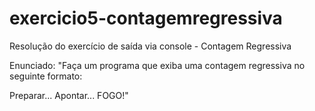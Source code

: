 # exercicio5-contagemregressiva
Resolução do exercício de saída via console - Contagem Regressiva  

Enunciado: "Faça um programa que exiba uma contagem regressiva no seguinte formato:  

Preparar... 
Apontar... 
FOGO!"
